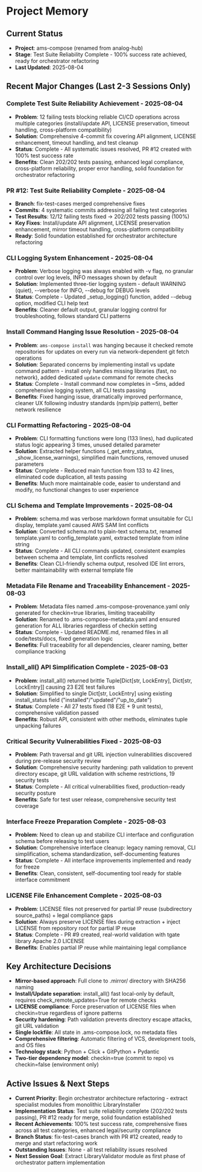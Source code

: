 # Project Memory

## Current Status
- **Project**: ams-compose (renamed from analog-hub)
- **Stage**: Test Suite Reliability Complete - 100% success rate achieved, ready for orchestrator refactoring
- **Last Updated**: 2025-08-04

## Recent Major Changes (Last 2-3 Sessions Only)

### Complete Test Suite Reliability Achievement - 2025-08-04
- **Problem**: 12 failing tests blocking reliable CI/CD operations across multiple categories (install/update API, LICENSE preservation, timeout handling, cross-platform compatibility)
- **Solution**: Comprehensive 4-commit fix covering API alignment, LICENSE enhancement, timeout handling, and test cleanup
- **Status**: Complete - All systematic issues resolved, PR #12 created with 100% test success rate
- **Benefits**: Clean 202/202 tests passing, enhanced legal compliance, cross-platform reliability, proper error handling, solid foundation for orchestrator refactoring

### PR #12: Test Suite Reliability Complete - 2025-08-04
- **Branch**: fix-test-cases merged comprehensive fixes
- **Commits**: 4 systematic commits addressing all failing test categories
- **Test Results**: 12/12 failing tests fixed → 202/202 tests passing (100%)
- **Key Fixes**: Install/update API alignment, LICENSE preservation enhancement, mirror timeout handling, cross-platform compatibility
- **Ready**: Solid foundation established for orchestrator architecture refactoring

### CLI Logging System Enhancement - 2025-08-04
- **Problem**: Verbose logging was always enabled with -v flag, no granular control over log levels, INFO messages shown by default
- **Solution**: Implemented three-tier logging system - default WARNING (quiet), --verbose for INFO, --debug for DEBUG levels
- **Status**: Complete - Updated _setup_logging() function, added --debug option, modified CLI help text
- **Benefits**: Cleaner default output, granular logging control for troubleshooting, follows standard CLI patterns

### Install Command Hanging Issue Resolution - 2025-08-04
- **Problem**: `ams-compose install` was hanging because it checked remote repositories for updates on every run via network-dependent git fetch operations
- **Solution**: Separated concerns by implementing install vs update command pattern - install only handles missing libraries (fast, no network), added dedicated `update` command for remote checks
- **Status**: Complete - Install command now completes in ~5ms, added comprehensive logging system, all CLI tests passing
- **Benefits**: Fixed hanging issue, dramatically improved performance, cleaner UX following industry standards (npm/pip pattern), better network resilience

### CLI Formatting Refactoring - 2025-08-04  
- **Problem**: CLI formatting functions were long (133 lines), had duplicated status logic appearing 3 times, unused detailed parameter
- **Solution**: Extracted helper functions (_get_entry_status, _show_license_warnings), simplified main functions, removed unused parameters
- **Status**: Complete - Reduced main function from 133 to 42 lines, eliminated code duplication, all tests passing
- **Benefits**: Much more maintainable code, easier to understand and modify, no functional changes to user experience

### CLI Schema and Template Improvements - 2025-08-04
- **Problem**: schema.md was verbose markdown format unsuitable for CLI display, template.yaml caused AWS SAM lint conflicts
- **Solution**: Converted schema.md to plain-text schema.txt, renamed template.yaml to config_template.yaml, extracted template from inline string
- **Status**: Complete - All CLI commands updated, consistent examples between schema and template, lint conflicts resolved
- **Benefits**: Clean CLI-friendly schema output, resolved IDE lint errors, better maintainability with external template file

### Metadata File Rename and Traceability Enhancement - 2025-08-03
- **Problem**: Metadata files named .ams-compose-provenance.yaml only generated for checkin=true libraries, limiting traceability
- **Solution**: Renamed to .ams-compose-metadata.yaml and ensured generation for ALL libraries regardless of checkin setting
- **Status**: Complete - Updated README.md, renamed files in all code/tests/docs, fixed generation logic
- **Benefits**: Full traceability for all dependencies, clearer naming, better compliance tracking

### Install_all() API Simplification Complete - 2025-08-03
- **Problem**: install_all() returned brittle Tuple[Dict[str, LockEntry], Dict[str, LockEntry]] causing 23 E2E test failures
- **Solution**: Simplified to single Dict[str, LockEntry] using existing install_status field ("installed"/"updated"/"up_to_date")
- **Status**: Complete - All 27 tests fixed (18 E2E + 9 unit tests), comprehensive validation passed
- **Benefits**: Robust API, consistent with other methods, eliminates tuple unpacking failures

### Critical Security Vulnerabilities Fixed - 2025-08-03
- **Problem**: Path traversal and git URL injection vulnerabilities discovered during pre-release security review
- **Solution**: Comprehensive security hardening: path validation to prevent directory escape, git URL validation with scheme restrictions, 19 security tests
- **Status**: Complete - All critical vulnerabilities fixed, production-ready security posture
- **Benefits**: Safe for test user release, comprehensive security test coverage

### Interface Freeze Preparation Complete - 2025-08-03
- **Problem**: Need to clean up and stabilize CLI interface and configuration schema before releasing to test users
- **Solution**: Comprehensive interface cleanup: legacy naming removal, CLI simplification, schema standardization, self-documenting features
- **Status**: Complete - All interface improvements implemented and ready for freeze
- **Benefits**: Clean, consistent, self-documenting tool ready for stable interface commitment

### LICENSE File Enhancement Complete - 2025-08-03
- **Problem**: LICENSE files not preserved for partial IP reuse (subdirectory source_paths) + legal compliance gaps
- **Solution**: Always preserve LICENSE files during extraction + inject LICENSE from repository root for partial IP reuse
- **Status**: Complete - PR #9 created, real-world validation with tgate library Apache 2.0 LICENSE
- **Benefits**: Enables partial IP reuse while maintaining legal compliance

## Key Architecture Decisions
- **Mirror-based approach**: Full clone to .mirror/ directory with SHA256 naming
- **Install/Update separation**: install_all() fast local-only by default, requires check_remote_updates=True for remote checks
- **LICENSE compliance**: Force preservation of LICENSE files when checkin=true regardless of ignore patterns
- **Security hardening**: Path validation prevents directory escape attacks, git URL validation
- **Single lockfile**: All state in .ams-compose.lock, no metadata files
- **Comprehensive filtering**: Automatic filtering of VCS, development tools, and OS files
- **Technology stack**: Python + Click + GitPython + Pydantic
- **Two-tier dependency model**: checkin=true (commit to repo) vs checkin=false (environment only)

## Active Issues & Next Steps
- **Current Priority**: Begin orchestrator architecture refactoring - extract specialist modules from monolithic LibraryInstaller
- **Implementation Status**: Test suite reliability complete (202/202 tests passing), PR #12 ready for merge, solid foundation established
- **Recent Achievements**: 100% test success rate, comprehensive fixes across all test categories, enhanced legal/security compliance
- **Branch Status**: fix-test-cases branch with PR #12 created, ready to merge and start refactoring work
- **Outstanding Issues**: None - all test reliability issues resolved
- **Next Session Goal**: Extract LibraryValidator module as first phase of orchestrator pattern implementation